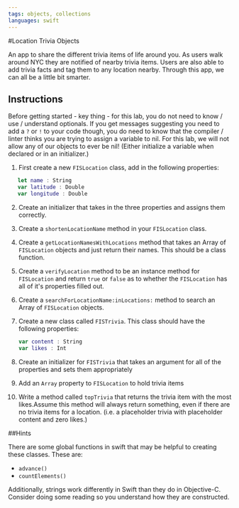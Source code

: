 ```yaml
---
tags: objects, collections
languages: swift
---
```


#Location Trivia Objects

An app to share the different trivia items of life around you. As users walk around NYC they are notified of nearby trivia items. Users are also able to add trivia facts and tag them to any location nearby. Through this app, we can all be a little bit smarter.

## Instructions

Before getting started - key thing - for this lab, you do not need to know / use / understand optionals. If you get messages suggesting you need to add a `?` or `!` to your code though, you do need to know that the compiler / linter thinks you are trying to assign a variable to nil. For this lab, we will not allow any of our objects to ever be nil! (Either initialize a variable when declared or in an initializer.)

 1. First create a new `FISLocation` class, add in the following properties:

 ```swift
 	let name : String
 	var latitude : Double
 	var longitude : Double
 ```

 2. Create an initializer that takes in the three properties and assigns them correctly. 
 
 3. Create a `shortenLocationName` method in your `FISLocation` class.
 
 4. Create a `getLocationNamesWithLocations` method that takes an Array of `FISLocation` objects and just return their names. This should be a class function.
 
 5. Create a `verifyLocation` method to be an instance method for `FISLocation` and  return `true` or `false` as to whether the `FISLocation` has all of it's properties filled out.
 
 6. Create a `searchForLocationName:inLocations:` method to search an Array of `FISLocation` objects.
 
 7. Create a new class called `FISTrivia`. This class should have the following properties:

    ```swift
    var content : String
	var likes : Int
	```

 8. Create an initializer for `FISTrivia` that takes an argument for all of the properties and sets them appropriately

 9. Add an `Array` property to `FISLocation` to hold trivia items

 10. Write a method called `topTrivia` that returns the trivia item with the most likes.Assume this method will always return something, even if there are no trivia items for a location. (i.e. a placeholder trivia with placeholder content and zero likes.)

 ##Hints

There are some global functions in swift that may be helpful to creating these classes. These are:

* `advance()`
* `countElements()`

Additionally, strings work differently in Swift than they do in Objective-C. Consider doing some reading so you understand how they are constructed.


